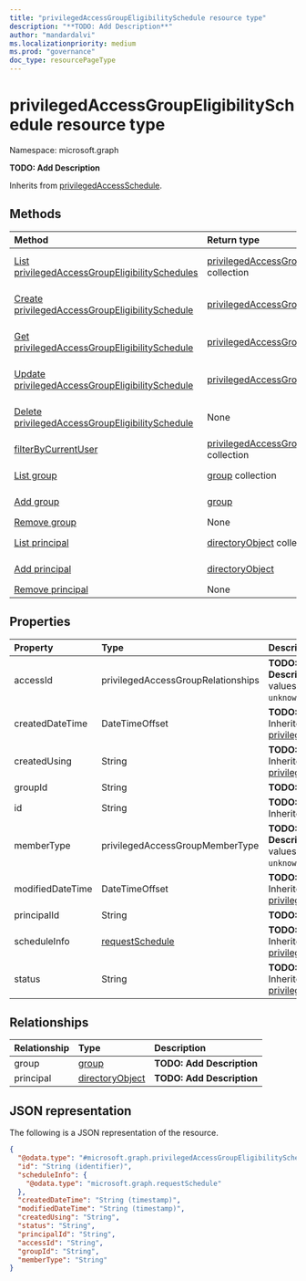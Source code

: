 ```yaml
---
title: "privilegedAccessGroupEligibilitySchedule resource type"
description: "**TODO: Add Description**"
author: "mandardalvi"
ms.localizationpriority: medium
ms.prod: "governance"
doc_type: resourcePageType
---
```


# privilegedAccessGroupEligibilitySchedule resource type

Namespace: microsoft.graph

**TODO: Add Description**


Inherits from [privilegedAccessSchedule](../resources/privilegedaccessschedule.md).

## Methods
|Method|Return type|Description|
|:---|:---|:---|
|[List privilegedAccessGroupEligibilitySchedules](../api/privilegedaccessgroupeligibilityschedulerequest-list-targetschedule.md)|[privilegedAccessGroupEligibilitySchedule](../resources/privilegedaccessgroupeligibilityschedule.md) collection|Get a list of the [privilegedAccessGroupEligibilitySchedule](../resources/privilegedaccessgroupeligibilityschedule.md) objects and their properties.|
|[Create privilegedAccessGroupEligibilitySchedule](../api/privilegedaccessgroupeligibilityschedulerequest-post-targetschedule.md)|[privilegedAccessGroupEligibilitySchedule](../resources/privilegedaccessgroupeligibilityschedule.md)|Create a new [privilegedAccessGroupEligibilitySchedule](../resources/privilegedaccessgroupeligibilityschedule.md) object.|
|[Get privilegedAccessGroupEligibilitySchedule](../api/privilegedaccessgroupeligibilityschedule-get.md)|[privilegedAccessGroupEligibilitySchedule](../resources/privilegedaccessgroupeligibilityschedule.md)|Read the properties and relationships of a [privilegedAccessGroupEligibilitySchedule](../resources/privilegedaccessgroupeligibilityschedule.md) object.|
|[Update privilegedAccessGroupEligibilitySchedule](../api/privilegedaccessgroupeligibilityschedule-update.md)|[privilegedAccessGroupEligibilitySchedule](../resources/privilegedaccessgroupeligibilityschedule.md)|Update the properties of a [privilegedAccessGroupEligibilitySchedule](../resources/privilegedaccessgroupeligibilityschedule.md) object.|
|[Delete privilegedAccessGroupEligibilitySchedule](../api/privilegedaccessgroupeligibilityschedulerequest-delete-targetschedule.md)|None|Delete a [privilegedAccessGroupEligibilitySchedule](../resources/privilegedaccessgroupeligibilityschedule.md) object.|
|[filterByCurrentUser](../api/privilegedaccessgroupeligibilityschedule-filterbycurrentuser.md)|[privilegedAccessGroupEligibilitySchedule](../resources/privilegedaccessgroupeligibilityschedule.md) collection|**TODO: Add Description**|
|[List group](../api/user-list-joinedgroups.md)|[group](../resources/group.md) collection|Get the group resources from the group navigation property.|
|[Add group](../api/privilegedaccessgroupeligibilityschedule-post-group.md)|[group](../resources/group.md)|Add group by posting to the group collection.|
|[Remove group](../api/privilegedaccessgroupeligibilityschedule-delete-group.md)|None|Remove a [group](../resources/group.md) object.|
|[List principal](../api/user-list-createdobjects.md)|[directoryObject](../resources/directoryobject.md) collection|Get the directoryObject resources from the principal navigation property.|
|[Add principal](../api/privilegedaccessgroupeligibilityschedule-post-principal.md)|[directoryObject](../resources/directoryobject.md)|Add principal by posting to the principal collection.|
|[Remove principal](../api/privilegedaccessgroupeligibilityschedule-delete-principal.md)|None|Remove a [directoryObject](../resources/directoryobject.md) object.|

## Properties
|Property|Type|Description|
|:---|:---|:---|
|accessId|privilegedAccessGroupRelationships|**TODO: Add Description**.The possible values are: `owner`, `member`, `unknownFutureValue`.|
|createdDateTime|DateTimeOffset|**TODO: Add Description** Inherited from [privilegedAccessSchedule](../resources/privilegedaccessschedule.md).|
|createdUsing|String|**TODO: Add Description** Inherited from [privilegedAccessSchedule](../resources/privilegedaccessschedule.md).|
|groupId|String|**TODO: Add Description**|
|id|String|**TODO: Add Description** Inherited from [entity](../resources/entity.md).|
|memberType|privilegedAccessGroupMemberType|**TODO: Add Description**.The possible values are: `direct`, `group`, `unknownFutureValue`.|
|modifiedDateTime|DateTimeOffset|**TODO: Add Description** Inherited from [privilegedAccessSchedule](../resources/privilegedaccessschedule.md).|
|principalId|String|**TODO: Add Description**|
|scheduleInfo|[requestSchedule](../resources/requestschedule.md)|**TODO: Add Description** Inherited from [privilegedAccessSchedule](../resources/privilegedaccessschedule.md).|
|status|String|**TODO: Add Description** Inherited from [privilegedAccessSchedule](../resources/privilegedaccessschedule.md).|

## Relationships
|Relationship|Type|Description|
|:---|:---|:---|
|group|[group](../resources/group.md)|**TODO: Add Description**|
|principal|[directoryObject](../resources/directoryobject.md)|**TODO: Add Description**|

## JSON representation
The following is a JSON representation of the resource.
<!-- {
  "blockType": "resource",
  "keyProperty": "id",
  "@odata.type": "microsoft.graph.privilegedAccessGroupEligibilitySchedule",
  "baseType": "microsoft.graph.privilegedAccessSchedule",
  "openType": false
}
-->
``` json
{
  "@odata.type": "#microsoft.graph.privilegedAccessGroupEligibilitySchedule",
  "id": "String (identifier)",
  "scheduleInfo": {
    "@odata.type": "microsoft.graph.requestSchedule"
  },
  "createdDateTime": "String (timestamp)",
  "modifiedDateTime": "String (timestamp)",
  "createdUsing": "String",
  "status": "String",
  "principalId": "String",
  "accessId": "String",
  "groupId": "String",
  "memberType": "String"
}
```

